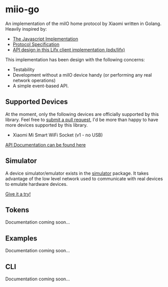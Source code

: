 # miio-go
An implementation of the miIO home protocol by Xiaomi written in Golang. Heavily inspired by:

 - [The Javascript Implementation](https://github.com/aholstenson/miio)
 - [Protocol Specification](https://github.com/OpenMiHome/mihome-binary-protocol)
 - [API design in this Lifx client implementation (pdx/lifx)](https://github.com/pdf/golifx)

This implementation has been design with the following concerns:
 - Testability
 - Development without a miIO device handy (or performing any real network operations)
 - A simple event-based API.

## Supported Devices
At the moment, only the following devices are officially supported by this library. Feel free to
[submit a pull request](), I'd be more than happy to have more devices supported by this library.

 - Xiaomi Mi Smart WiFi Socket (v1 - no USB)

[API Documentation can be found here]()

## Simulator

A device simulator/emulator exists in the [simulator](simulator/) package. It takes
advantage of the low level network used to communicate with real devices to emulate
hardware devices.

[Give it a try!](simulator/)

## Tokens
Documentation coming soon...

## Examples
Documentation coming soon...

## CLI
Documentation coming soon...
